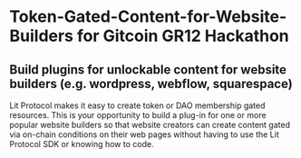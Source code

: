 # Token-Gated-Content-for-Website-Builders for Gitcoin GR12 Hackathon

## Build plugins for unlockable content for website builders (e.g. wordpress, webflow, squarespace)

Lit Protocol makes it easy to create token or DAO membership gated resources. This is your opportunity to build a plug-in for one or more popular website builders so that website creators can create content gated via on-chain conditions on their web pages without having to use the Lit Protocol SDK or knowing how to code.
